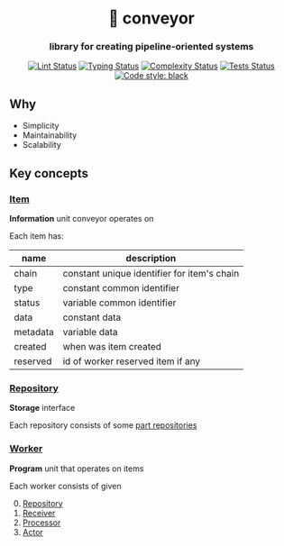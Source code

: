 <h1 align="center">🧮 conveyor</h1>

<h3 align="center">library for creating pipeline-oriented systems</h3>

<p align="center">
<a href="https://github.com/MentalBlood/conveyor/actions/workflows/lint.yml"><img alt="Lint Status" src="https://github.com/MentalBlood/conveyor/actions/workflows/lint.yml/badge.svg"></a>
<a href="https://github.com/MentalBlood/conveyor/actions/workflows/typing.yml"><img alt="Typing Status" src="https://github.com/MentalBlood/conveyor/actions/workflows/typing.yml/badge.svg"></a>
<a href="https://github.com/MentalBlood/conveyor/actions/workflows/complexity.yml"><img alt="Complexity Status" src="https://github.com/MentalBlood/conveyor/actions/workflows/complexity.yml/badge.svg"></a>
<a href="https://github.com/MentalBlood/conveyor/actions/workflows/tests.yml"><img alt="Tests Status" src="https://github.com/MentalBlood/conveyor/actions/workflows/tests.yml/badge.svg"></a>
<a href="https://github.com/psf/black"><img alt="Code style: black" src="https://img.shields.io/badge/code%20style-black-000000.svg"></a>
</p>

## Why

* Simplicity
* Maintainability
* Scalability

## Key concepts

### [Item](conveyor/core/Item/Item.py)

**Information** unit conveyor operates on

Each item has:

| name               | description                                 |
| ------------------ | ------------------------------------------- |
| chain              | constant unique identifier for item's chain |
| type               | constant common identifier                  |
| status             | variable common identifier                  |
| data               | constant data                               |
| metadata           | variable data                               |
| created            | when was item created                       |
| reserved           | id of worker reserved item if any           |

### [Repository](conveyor/core/Repository/Repository.py)

**Storage** interface

Each repository consists of some [part repositories](conveyor/core/Repository/PartRepository.py)

### [Worker](conveyor/core/Worker/Worker.py)

**Program** unit that operates on items

Each worker consists of given

0. [Repository](conveyor/core/Repository/Repository.py)
1. [Receiver](conveyor/core/Worker/Receiver.py)
2. [Processor](conveyor/core/Worker/Processor.py)
3. [Actor](conveyor/core/Worker/Action.py)